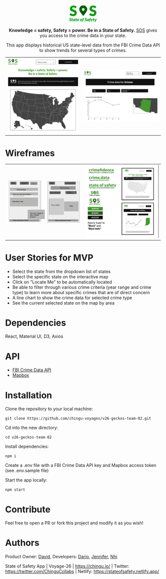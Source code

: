 
<p align="center">
  <img src="./public/logo_readme.png">
</p>

<p align="center">
  <span style="font-weight: bold">Knowledge = safety, Safety = power. Be in a State of Safety.</span>
  <a href="https://stateofsafety.netlify.app/" target="_blank">SOS</a> gives you access to the crime data in your state.
</p>

<p align="center">
  This app displays historical US state-level data from the FBI Crime Data API to show trends for several types of crimes.
</p>

<table>
  <tr>
      <td vlign="center">
        <img src="public/readme1.png" alt="readme1">
      </td>
      <td vlign="center">
        <img src="public/readme2.png" alt="readme2">
      </td>
    </tr>
</table>

# Wireframes
<table>
  <tr>
      <td vlign="center">
        <img src="public/wireframe1.png" alt="wireframe1">
      </td>
      <td vlign="center">
        <img src="public/wireframe2.png" alt="wireframe2">
      </td>
    </tr>
</table>

# User Stories for MVP
- Select the state from the dropdown list of states
- Select the specific state on the interactive map
- Click on "Locate Me" to be automatically located
- Be able to filter through various crime criteria (year range and crime type) to learn more about specific crimes that are of direct concern
- A line chart to show the crime data for selected crime type
- See the current selected state on the map by area

# Dependencies
React, Material UI, D3, Axios

# API
- [FBI Crime Data API](https://cde.ucr.cjis.gov/LATEST/webapp/#/pages/docApi)
- [Mapbox](https://www.mapbox.com/)

# Installation
Clone the repository to your local machine:

```
git clone https://github.com/chingu-voyages/v26-geckos-team-02.git
```

Cd into the new directory:

```
cd v26-geckos-team-02
```

Install dependencies:

```
npm i
```

Create a .env file with a FBI Crime Data API key and Mapbox access token (see .env.sample file)

Start the app locally:

```
npm start
```
# Contribute
Feel free to open a PR or fork this project and modify it as you wish!
# Authors
Product Owner: [David](), Developers: [Dario](https://github.com/theborgh), [Jennifer](https://github.com/spicysos), [Nhi](https://github.com/nhi-ngo)

State of Safety App | Voyage-26 | https://chingu.io/ | Twitter: https://twitter.com/ChinguCollabs | Netlify: https://stateofsafety.netlify.app/
